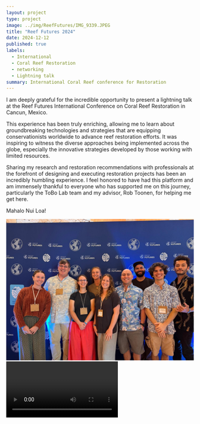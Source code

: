 ```yaml
---
layout: project
type: project
image: ../img/ReefFutures/IMG_9339.JPEG
title: "Reef Futures 2024"
date: 2024-12-12
published: true
labels:
  - International
  - Coral Reef Restoration
  - networking
  - Lightning talk
summary: International Coral Reef conference for Restoration
---
```


I am deeply grateful for the incredible opportunity to present a lightning talk at the Reef Futures International Conference on Coral Reef Restoration in Cancun, Mexico.

This experience has been truly enriching, allowing me to learn about groundbreaking technologies and strategies that are equipping conservationists worldwide to advance reef restoration efforts. It was inspiring to witness the diverse approaches being implemented across the globe, especially the innovative strategies developed by those working with limited resources.

Sharing my research and restoration recommendations with professionals at the forefront of designing and executing restoration projects has been an incredibly humbling experience. I feel honored to have had this platform and am immensely thankful to everyone who has supported me on this journey, particularly the ToBo Lab team and my advisor, Rob Toonen, for helping me get here. 

Mahalo Nui Loa!

<div class="container">
  <div class="row">
    <div class="col-md-4">
      <img class="img-fluid" src="../img/ReefFutures/0c270b2a-0b90-48f5-86d4-1836dfd26328.JPG" alt="Image 1">
    </div>
    <div class="col-md-4">
      <video class="img-fluid" controls>
        <source src="../img/ReefFutures/IMG_8635.MOV" type="video/mp4">
        Your browser does not support the video tag.
      </video>
    </div>
  </div>
</div>

